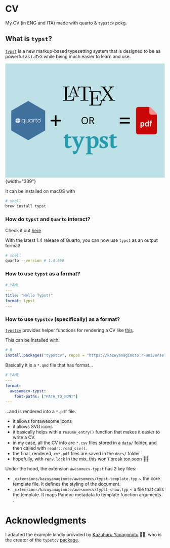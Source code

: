 # CV

My CV (in ENG and ITA) made with quarto & `typstcv` pckg.

## What is `typst`?

[`typst`](https://github.com/typst/typst) is a new markup-based typesetting system that is designed to be as powerful as `LaTeX` while being much easier to learn and use.

![Source: [Nicola Rennie's blog post](https://nrennie.rbind.io/blog/pdf-quarto/making-pdf-with-quarto-typst-latex/)](images/typst.png){width="339"}

It can be installed on macOS with

``` bash
# shell
brew install typst
```

### How do `typst` and `Quarto` interact?

Check it out [here](https://quarto.org/docs/output-formats/typst.html)

With the latest 1.4 release of Quarto, you can now use `typst` as an output format!

``` bash
# shell
quarto --version # 1.4.550
```

### How to use `typst` as a format?

``` yaml
# YAML
---
title: "Hello Typst!"
format: typst
---
```

### How to use `typstcv` (specifically) as a format?

[`typstcv`](https://kazuyanagimoto.com/typstcv/) provides helper functions for rendering a CV like [this](kazuyanagimoto/quarto-awesomecv-typst).

This can be installed with:

``` r
# R
install.packages("typstcv", repos = "https://kazuyanagimoto.r-universe.dev") 
```

Basically it is a `*.qmd` file that has format...

``` yaml
# YAML 
---
format:
  awesomecv-typst:
    font-paths: ["PATH_TO_FONT"]
---    
```

...and is rendered into a `*.pdf` file.

-   it allows fontawesome icons
-   it allows SVG icons
-   it basically helps with a `resume_entry()` function that makes it easier to write a CV.
-   in my case, all the CV info are `*.csv` files stored in a `data/` folder, and then called with `readr::read_csv()`.
-   the final, rendered, `cv*.pdf` files are saved in the `docs/` folder
-   hopefully, with `renv.lock` in the mix, this won't break too soon 🤞🏻

Under the hood, the extension `awesomecv-typst` has 2 key files: 

+ `_extensions/kazuyanagimoto/awesomecv/typst-template.typ` \~ the core template file. It defines the styling of the document. 
+ `_extensions/kazuyanagimoto/awesomecv/typst-show.typ` \~ a file that calls the template. It maps Pandoc metadata to template function arguments. .


# Acknowledgments

I adapted the example kindly provided by [Kazuharu Yanagimoto](https://kazuyanagimoto.com/) 👏🏻, who is the creator of the `typstcv` [package](https://kazuyanagimoto.com/typstcv/).
